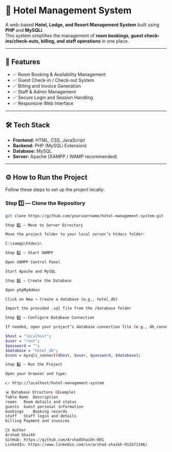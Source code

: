# 🏨 Hotel Management System

A web-based **Hotel, Lodge, and Resort Management System** built using **PHP** and **MySQLi**.  
This system simplifies the management of **room bookings, guest check-ins/check-outs, billing, and staff operations** in one place.

---

## 🚀 Features

- ✅ Room Booking & Availability Management  
- ✅ Guest Check-in / Check-out System  
- ✅ Billing and Invoice Generation  
- ✅ Staff & Admin Management  
- ✅ Secure Login and Session Handling  
- ✅ Responsive Web Interface  

---

## 🛠️ Tech Stack

- **Frontend:** HTML, CSS, JavaScript  
- **Backend:** PHP (MySQLi Extension)  
- **Database:** MySQL  
- **Server:** Apache (XAMPP / WAMP recommended)

---

## ⚙️ How to Run the Project

Follow these steps to set up the project locally:

### Step 1️⃣ — Clone the Repository
```bash
git clone https://github.com/yourusername/hotel-management-system.git

Step 2️⃣ — Move to Server Directory

Move the project folder to your local server’s htdocs folder:

C:\xampp\htdocs\

Step 3️⃣ — Start XAMPP

Open XAMPP Control Panel

Start Apache and MySQL

Step 4️⃣ — Create the Database

Open phpMyAdmin

Click on New → Create a database (e.g., hotel_db)

Import the provided .sql file from the /database folder

Step 5️⃣ — Configure Database Connection

If needed, open your project’s database connection file (e.g., db_connect.php or config.php) and update:

$host = "localhost";
$user = "root";
$password = "";
$database = "hotel_db";
$conn = mysqli_connect($host, $user, $password, $database);

Step 6️⃣ — Run the Project

Open your browser and type:

👉 http://localhost/hotel-management-system

📊 Database Structure (Example)
Table Name	Description
rooms	Room details and status
guests	Guest personal information
bookings	Booking records
staff	Staff login and details
billing	Payment and invoices

🙋‍♀️ Author
Arshad Shaikh
GitHub: https://github.com/ArshadShaikh-001
LinkedIn: https://www.linkedin.com/in/arshad-shaikh-911b71346/
